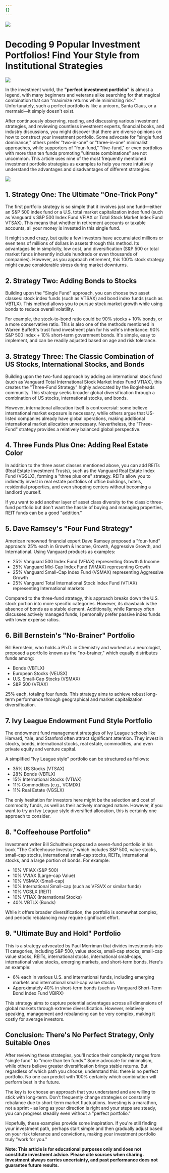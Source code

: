 ```yaml
---
{}
---
```


![](https://fastly.jsdelivr.net/gh/bucketio/img11@main/2024/10/21/1729466068183-23134fce-3131-4262-b18c-f378d71af4f6.gif)


# Decoding 9 Popular Investment Portfolios! Find Your Style from Institutional Strategies

![](https://fastly.jsdelivr.net/gh/bucketio/img9@main/2024/10/20/1729465031968-b3c8959e-1d37-4b8a-91b1-b0b0dfe25143.png)

In the investment world, the **"perfect investment portfolio"** is almost a legend, with many beginners and veterans alike searching for that magical combination that can "maximize returns while minimizing risk." Unfortunately, such a perfect portfolio is like a unicorn, Santa Claus, or a mermaid—it simply doesn't exist.

After continuously observing, reading, and discussing various investment strategies, and reviewing countless investment experts, financial books, and industry discussions, you might discover that there are diverse opinions on how to construct your investment portfolio. Some advocate for "single fund dominance," others prefer "two-in-one" or "three-in-one" minimalist approaches, while supporters of "four-fund," "five-fund," or even portfolios with more than ten funds promoting "ultimate combinations" are not uncommon. This article uses nine of the most frequently mentioned investment portfolio strategies as examples to help you more intuitively understand the advantages and disadvantages of different strategies.

![](https://fastly.jsdelivr.net/gh/bucketio/img3@main/2024/12/14/1734217048552-0fe77ac6-45a6-4c47-9495-f04972ba7b15.png)

## 1. Strategy One: The Ultimate "One-Trick Pony"

The first portfolio strategy is so simple that it involves just one fund—either an S&P 500 index fund or a U.S. total market capitalization index fund (such as Vanguard's S&P 500 Index Fund VFIAX or Total Stock Market Index Fund VTSAX). This means that whether in retirement accounts or taxable accounts, all your money is invested in this single fund.

It might sound crazy, but quite a few investors have accumulated millions or even tens of millions of dollars in assets through this method. Its advantages lie in simplicity, low cost, and diversification (S&P 500 or total market funds inherently include hundreds or even thousands of companies). However, as you approach retirement, this 100% stock strategy might cause considerable stress during market downturns.

## 2. Strategy Two: Adding Bonds to Stocks

Building upon the "Single Fund" approach, you can choose two asset classes: stock index funds (such as VTSAX) and bond index funds (such as VBTLX). This method allows you to pursue stock market growth while using bonds to reduce overall volatility.

For example, the stock-to-bond ratio could be 90% stocks + 10% bonds, or a more conservative ratio. This is also one of the methods mentioned in Warren Buffett's trust fund investment plan for his wife's inheritance: 90% S&P 500 index + 10% short-term government bonds. It's simple, easy to implement, and can be readily adjusted based on age and risk tolerance.

## 3. Strategy Three: The Classic Combination of US Stocks, International Stocks, and Bonds

Building upon the two-fund approach by adding an international stock fund (such as Vanguard Total International Stock Market Index Fund VTIAX), this creates the "Three-Fund Strategy" highly advocated by the Bogleheads community. This strategy seeks broader global diversification through a combination of US stocks, international stocks, and bonds.

However, international allocation itself is controversial: some believe international market exposure is necessary, while others argue that US-listed companies already have global operations, making additional international market allocation unnecessary. Nevertheless, the "Three-Fund" strategy provides a relatively balanced global perspective.

## 4. Three Funds Plus One: Adding Real Estate Color

In addition to the three asset classes mentioned above, you can add REITs (Real Estate Investment Trusts), such as the Vanguard Real Estate Index Fund (VGSLX), forming a "three plus one" strategy. REITs allow you to indirectly invest in real estate portfolios of office buildings, hotels, residential properties, and even shopping centers without becoming a landlord yourself.

If you want to add another layer of asset class diversity to the classic three-fund portfolio but don't want the hassle of buying and managing properties, REIT funds can be a good "addition."

## 5. Dave Ramsey's "Four Fund Strategy"

American renowned financial expert Dave Ramsey proposed a "four-fund" approach: 25% each in Growth & Income, Growth, Aggressive Growth, and International. Using Vanguard products as examples:

- 25% Vanguard 500 Index Fund (VFIAX) representing Growth & Income
- 25% Vanguard Mid-Cap Index Fund (VIMAX) representing Growth
- 25% Vanguard Small-Cap Index Fund (VSMAX) representing Aggressive Growth
- 25% Vanguard Total International Stock Index Fund (VTIAX) representing International markets

Compared to the three-fund strategy, this approach breaks down the U.S. stock portion into more specific categories. However, its drawback is the absence of bonds as a stable element. Additionally, while Ramsey often discusses actively managed funds, I personally prefer passive index funds with lower expense ratios.

## 6. Bill Bernstein's "No-Brainer" Portfolio

Bill Bernstein, who holds a Ph.D. in Chemistry and worked as a neurologist, proposed a portfolio known as the "no-brainer," which equally distributes funds among:

- Bonds (VBTLX)
- European Stocks (VEUSX)
- U.S. Small-Cap Stocks (VSMAX)
- S&P 500 (VFIAX)

25% each, totaling four funds. This strategy aims to achieve robust long-term performance through geographical and market capitalization diversification.

## 7. Ivy League Endowment Fund Style Portfolio

The endowment fund management strategies of Ivy League schools like Harvard, Yale, and Stanford often attract significant attention. They invest in stocks, bonds, international stocks, real estate, commodities, and even private equity and venture capital.

A simplified "Ivy League style" portfolio can be structured as follows:

- 35% US Stocks (VTSAX)
- 28% Bonds (VBTLX)
- 15% International Stocks (VTIAX)
- 11% Commodities (e.g., VCMDX)
- 11% Real Estate (VGSLX)

The only hesitation for investors here might be the selection and cost of commodity funds, as well as their actively managed nature. However, if you want to try an Ivy League style diversified allocation, this is certainly one approach to consider.

## 8. "Coffeehouse Portfolio"

Investment writer Bill Schultheis proposed a seven-fund portfolio in his book "The Coffeehouse Investor," which includes S&P 500, value stocks, small-cap stocks, international small-cap stocks, REITs, international stocks, and a large portion of bonds. For example:

- 10% VFIAX (S&P 500)
- 10% VVIAX (Large-cap Value)
- 10% VSMAX (Small-cap)
- 10% International Small-cap (such as VFSVX or similar funds)
- 10% VGSLX (REIT)
- 10% VTIAX (International Stocks)
- 40% VBTLX (Bonds)

While it offers broader diversification, the portfolio is somewhat complex, and periodic rebalancing may require significant effort.

## 9. "Ultimate Buy and Hold" Portfolio

This is a strategy advocated by Paul Merriman that divides investments into 11 categories, including S&P 500, value stocks, small-cap stocks, small-cap value stocks, REITs, international stocks, international small-caps, international value stocks, emerging markets, and short-term bonds. Here's an example:

- 6% each in various U.S. and international funds, including emerging markets and international small-cap value stocks
- Approximately 40% in short-term bonds (such as Vanguard Short-Term Bond Index Fund VBIRX)

This strategy aims to capture potential advantages across all dimensions of global markets through extreme diversification. However, relatively speaking, management and rebalancing can be very complex, making it costly for average investors.

## Conclusion: There's No Perfect Strategy, Only Suitable Ones

After reviewing these strategies, you'll notice their complexity ranges from "single fund" to "more than ten funds." Some advocate for minimalism, while others believe greater diversification brings stable returns. But regardless of which path you choose, understand this: there is no perfect portfolio. No one can predict with 100% certainty which combination will perform best in the future.

The key is to choose an approach that you understand and are willing to stick with long-term. Don't frequently change strategies or constantly rebalance due to short-term market fluctuations. Investing is a marathon, not a sprint - as long as your direction is right and your steps are steady, you can progress steadily even without a "perfect portfolio."

Hopefully, these examples provide some inspiration. If you're still finding your investment path, perhaps start simple and then gradually adjust based on your risk tolerance and convictions, making your investment portfolio truly "work for you."

**Note: This article is for educational purposes only and does not constitute investment advice. Please cite sources when sharing. Investment always carries uncertainty, and past performance does not guarantee future results.**